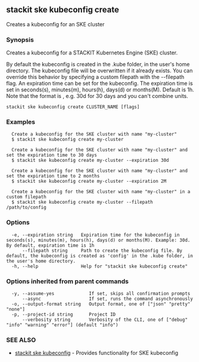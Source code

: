 ## stackit ske kubeconfig create

Creates a kubeconfig for an SKE cluster

### Synopsis

Creates a kubeconfig for a STACKIT Kubernetes Engine (SKE) cluster.

By default the kubeconfig is created in the .kube folder, in the user's home directory. The kubeconfig file will be overwritten if it already exists.
You can override this behavior by specifying a custom filepath with the --filepath flag.
An expiration time can be set for the kubeconfig. The expiration time is set in seconds(s), minutes(m), hours(h), days(d) or months(M). Default is 1h.
Note that the format is <value><unit>, e.g. 30d for 30 days and you can't combine units.

```
stackit ske kubeconfig create CLUSTER_NAME [flags]
```

### Examples

```
  Create a kubeconfig for the SKE cluster with name "my-cluster"
  $ stackit ske kubeconfig create my-cluster

  Create a kubeconfig for the SKE cluster with name "my-cluster" and set the expiration time to 30 days
  $ stackit ske kubeconfig create my-cluster --expiration 30d

  Create a kubeconfig for the SKE cluster with name "my-cluster" and set the expiration time to 2 months
  $ stackit ske kubeconfig create my-cluster --expiration 2M

  Create a kubeconfig for the SKE cluster with name "my-cluster" in a custom filepath
  $ stackit ske kubeconfig create my-cluster --filepath /path/to/config
```

### Options

```
  -e, --expiration string   Expiration time for the kubeconfig in seconds(s), minutes(m), hours(h), days(d) or months(M). Example: 30d. By default, expiration time is 1h
      --filepath string     Path to create the kubeconfig file. By default, the kubeconfig is created as 'config' in the .kube folder, in the user's home directory.
  -h, --help                Help for "stackit ske kubeconfig create"
```

### Options inherited from parent commands

```
  -y, --assume-yes             If set, skips all confirmation prompts
      --async                  If set, runs the command asynchronously
  -o, --output-format string   Output format, one of ["json" "pretty" "none"]
  -p, --project-id string      Project ID
      --verbosity string       Verbosity of the CLI, one of ["debug" "info" "warning" "error"] (default "info")
```

### SEE ALSO

* [stackit ske kubeconfig](./stackit_ske_kubeconfig.md)	 - Provides functionality for SKE kubeconfig

